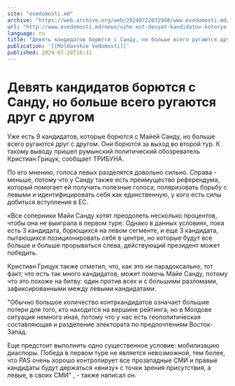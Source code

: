 ```yaml
---
site: "evedomosti.md"
archive: "https://web.archive.org/web/20240722032948/www.evedomosti.md/news/uzhe-est-devyat-kandidatov-kotorye-boryutsya-s-majej-sandu-n"
url: "http://www.evedomosti.md/news/uzhe-est-devyat-kandidatov-kotorye-boryutsya-s-majej-sandu-n"
language: ru
title: "Девять кандидатов борются с Санду, но больше всего ругаются друг с другом"
publication: '[[Moldavskie Vedomosti]]'
published: 2024-07-20T16:31
---
```


# Девять кандидатов борются с Санду, но больше всего ругаются друг с другом

Уже есть 9 кандидатов, которые борются с Майей Санду, но больше всего ругаются друг с другом. Они борются за выход во второй тур. К такому выводу пришел румынский политический обозреватель Кристиан Грицук, сообщает ТРИБУНА.

По его мнению, голоса левых разделятся довольно сильно. Справа - меньше, потому что у Санду также есть преимущество референдума, который помогает ей получить полезные голоса, поляризовать борьбу с левыми и идентифицировать себя как единственную, у кого есть силы добиться вступления в ЕС.

«Все соперники Майи Санду хотят преодолеть несколько процентов, чтобы она не выиграла в первом туре. Однако в данных условиях, пока есть 3 кандидата, борющихся на левом сегменте, и еще 3 кандидата, пытающихся позиционировать себя в центре, но которые будут все больше и больше прорываться слева, действующий президент может победить.

Кристиан Грицук также отметил, что, как это ни парадоксально, тот факт, что есть так много кандидатов, может помочь Майе Санду, потому что это похоже на битву: один против всех и с большими разломами, зафиксированными между левыми кандидатами.

"Обычно большое количество контркандидатов означает большие потери для того, кто находится на вершине рейтинга, но в Молдове ситуация немного иная, потому что у нас есть геополитическая составляющая и разделение электората по предпочтениям Восток-Запад.

Еще предстоит выполнить одно существенное условие: мобилизацию диаспоры. Победа в первом туре не является невозможной, тем более, что PAS очень хорошо контролирует все прозападные СМИ и правые кандидаты будут держаться «внизу» с точки зрения присутствия, а левые, в своих СМИ" , - также написал он.